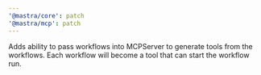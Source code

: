 ```yaml
---
'@mastra/core': patch
'@mastra/mcp': patch
---
```


Adds ability to pass workflows into MCPServer to generate tools from the workflows. Each workflow will become a tool that can start the workflow run.
